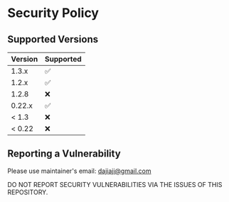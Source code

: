 # Security Policy

## Supported Versions

| Version | Supported          |
| ------- | ------------------ |
| 1.3.x   | :white_check_mark: |
| 1.2.x   | :white_check_mark: |
| 1.2.8   | :x:                |
| 0.22.x  | :white_check_mark: |
| < 1.3   | :x:                |
| < 0.22  | :x:                |

## Reporting a Vulnerability

Please use maintainer's email: dajiaji@gmail.com

DO NOT REPORT SECURITY VULNERABILITIES VIA THE ISSUES OF THIS REPOSITORY.
